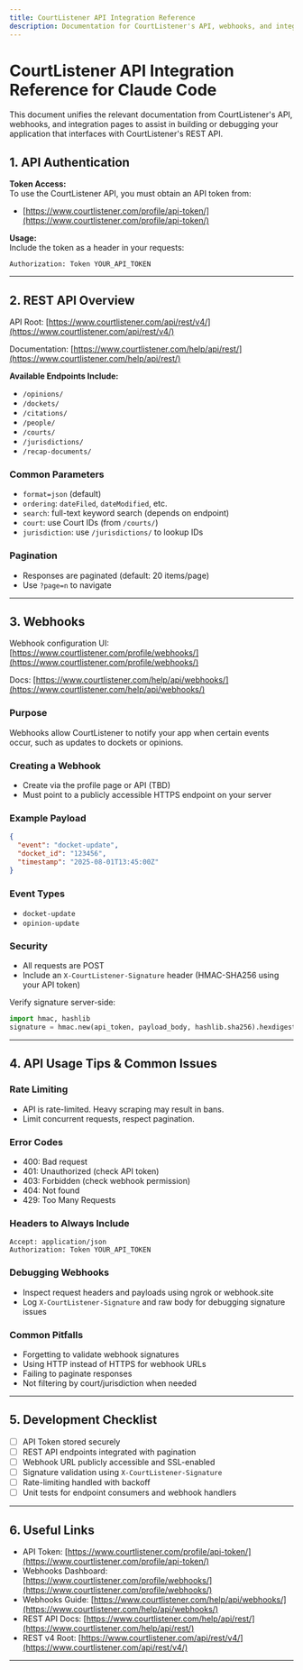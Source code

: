 ```yaml
---
title: CourtListener API Integration Reference
description: Documentation for CourtListener's API, webhooks, and integration pages
---
```


# CourtListener API Integration Reference for Claude Code

This document unifies the relevant documentation from CourtListener's API, webhooks, and integration pages to assist in building or debugging your application that interfaces with CourtListener's REST API.

## 1. API Authentication

**Token Access:**  
To use the CourtListener API, you must obtain an API token from:
- [https://www.courtlistener.com/profile/api-token/](https://www.courtlistener.com/profile/api-token/)

**Usage:**  
Include the token as a header in your requests:
```http
Authorization: Token YOUR_API_TOKEN
```

---

## 2. REST API Overview

API Root: [https://www.courtlistener.com/api/rest/v4/](https://www.courtlistener.com/api/rest/v4/)

Documentation: [https://www.courtlistener.com/help/api/rest/](https://www.courtlistener.com/help/api/rest/)

**Available Endpoints Include:**
- `/opinions/`
- `/dockets/`
- `/citations/`
- `/people/`
- `/courts/`
- `/jurisdictions/`
- `/recap-documents/`

### Common Parameters
- `format=json` (default)
- `ordering`: `dateFiled`, `dateModified`, etc.
- `search`: full-text keyword search (depends on endpoint)
- `court`: use Court IDs (from `/courts/`)
- `jurisdiction`: use `/jurisdictions/` to lookup IDs

### Pagination
- Responses are paginated (default: 20 items/page)
- Use `?page=n` to navigate

---

## 3. Webhooks

Webhook configuration UI: [https://www.courtlistener.com/profile/webhooks/](https://www.courtlistener.com/profile/webhooks/)

Docs: [https://www.courtlistener.com/help/api/webhooks/](https://www.courtlistener.com/help/api/webhooks/)

### Purpose
Webhooks allow CourtListener to notify your app when certain events occur, such as updates to dockets or opinions.

### Creating a Webhook
- Create via the profile page or API (TBD)
- Must point to a publicly accessible HTTPS endpoint on your server

### Example Payload
```json
{
  "event": "docket-update",
  "docket_id": "123456",
  "timestamp": "2025-08-01T13:45:00Z"
}
```

### Event Types
- `docket-update`
- `opinion-update`

### Security
- All requests are POST
- Include an `X-CourtListener-Signature` header (HMAC-SHA256 using your API token)

Verify signature server-side:
```python
import hmac, hashlib
signature = hmac.new(api_token, payload_body, hashlib.sha256).hexdigest()
```

---

## 4. API Usage Tips & Common Issues

### Rate Limiting
- API is rate-limited. Heavy scraping may result in bans.
- Limit concurrent requests, respect pagination.

### Error Codes
- 400: Bad request
- 401: Unauthorized (check API token)
- 403: Forbidden (check webhook permission)
- 404: Not found
- 429: Too Many Requests

### Headers to Always Include
```http
Accept: application/json
Authorization: Token YOUR_API_TOKEN
```

### Debugging Webhooks
- Inspect request headers and payloads using ngrok or webhook.site
- Log `X-CourtListener-Signature` and raw body for debugging signature issues

### Common Pitfalls
- Forgetting to validate webhook signatures
- Using HTTP instead of HTTPS for webhook URLs
- Failing to paginate responses
- Not filtering by court/jurisdiction when needed

---

## 5. Development Checklist

- [ ] API Token stored securely
- [ ] REST API endpoints integrated with pagination
- [ ] Webhook URL publicly accessible and SSL-enabled
- [ ] Signature validation using `X-CourtListener-Signature`
- [ ] Rate-limiting handled with backoff
- [ ] Unit tests for endpoint consumers and webhook handlers

---

## 6. Useful Links

- API Token: [https://www.courtlistener.com/profile/api-token/](https://www.courtlistener.com/profile/api-token/)
- Webhooks Dashboard: [https://www.courtlistener.com/profile/webhooks/](https://www.courtlistener.com/profile/webhooks/)
- Webhooks Guide: [https://www.courtlistener.com/help/api/webhooks/](https://www.courtlistener.com/help/api/webhooks/)
- REST API Docs: [https://www.courtlistener.com/help/api/rest/](https://www.courtlistener.com/help/api/rest/)
- REST v4 Root: [https://www.courtlistener.com/api/rest/v4/](https://www.courtlistener.com/api/rest/v4/)

---

